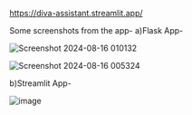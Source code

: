 https://diva-assistant.streamlit.app/

Some screenshots from the app-
a)Flask App-


![Screenshot 2024-08-16 010132](https://github.com/user-attachments/assets/d4ffc83e-6851-436f-8a14-152c5e2e4db9)

![Screenshot 2024-08-16 005324](https://github.com/user-attachments/assets/a066b2c3-47c5-4754-8630-5270c69183d0)

b)Streamlit App-


![image](https://github.com/user-attachments/assets/7dc60821-8f57-4333-b58d-90a0c1667a11)

